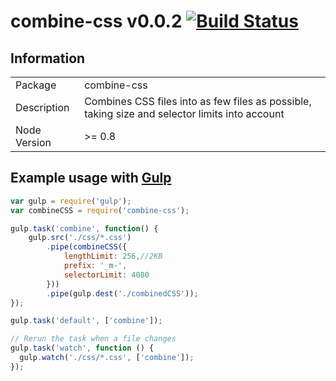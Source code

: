 # combine-css v0.0.2 [![Build Status](https://travis-ci.org/adam-lynch/combine-css.png)](https://travis-ci.org/adam-lynch/combine-css)

## Information

<table>
<tr> 
<td>Package</td><td>combine-css</td>
</tr>
<tr>
<td>Description</td>
<td>Combines CSS files into as few files as possible, taking size and selector limits into account</td>
</tr>
<tr>
<td>Node Version</td>
<td>>= 0.8</td>
</tr>
</table>

## Example usage with [Gulp](http://github.com/gulpjs/gulp)

```js
var gulp = require('gulp');
var combineCSS = require('combine-css');

gulp.task('combine', function() {
    gulp.src('./css/*.css')
        .pipe(combineCSS({
            lengthLimit: 256,//2KB
            prefix: '_m-',
            selectorLimit: 4080
        }))
        .pipe(gulp.dest('./combinedCSS'));
});

gulp.task('default', ['combine']);

// Rerun the task when a file changes
gulp.task('watch', function () {
  gulp.watch('./css/*.css', ['combine']);
});
```